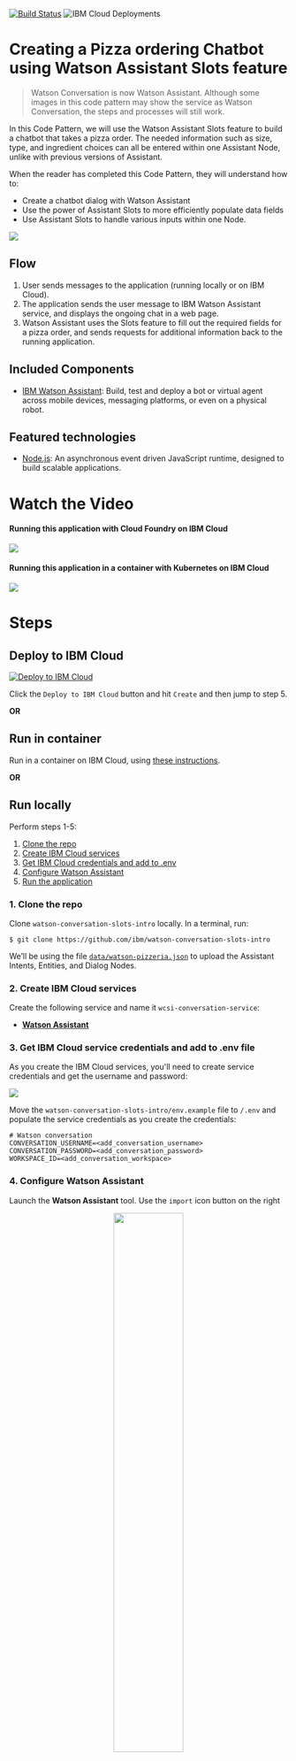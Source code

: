 [![Build Status](https://travis-ci.org/IBM/watson-conversation-slots-intro.svg?branch=master)](https://travis-ci.org/IBM/watson-conversation-slots-intro)
![IBM Cloud Deployments](https://metrics-tracker.mybluemix.net/stats/8cbdd782337103af2cd09faf13a2481b/badge.svg)

# Creating a Pizza ordering Chatbot using Watson Assistant Slots feature

> Watson Conversation is now Watson Assistant. Although some images in this code pattern may show the service as Watson Conversation, the steps and processes will still work.

In this Code Pattern, we will use the Watson Assistant Slots feature to
build a chatbot that takes a pizza order. The needed information such as size, type,
and ingredient choices can all be entered within one Assistant Node, unlike
with previous versions of Assistant.

When the reader has completed this Code Pattern, they will understand how to:

* Create a chatbot dialog with Watson Assistant
* Use the power of Assistant Slots to more efficiently populate data fields
* Use Assistant Slots to handle various inputs within one Node.

![](doc/source/images/architecture.png)

## Flow

1. User sends messages to the application (running locally or on IBM Cloud).
2. The application sends the user message to IBM Watson Assistant service, and displays the ongoing chat in a web page.
3. Watson Assistant uses the Slots feature to fill out the required fields for a pizza order, and sends requests for additional information back to the running application.

## Included Components

* [IBM Watson Assistant](https://www.ibm.com/watson/developercloud/conversation.html): Build, test and deploy a bot or virtual agent across mobile devices, messaging platforms, or even on a physical robot.

## Featured technologies
* [Node.js](https://nodejs.org/): An asynchronous event driven JavaScript runtime, designed to build scalable applications.

# Watch the Video

#### Running this application with Cloud Foundry on IBM Cloud

[![](http://img.youtube.com/vi/6QlAnqSiWvo/0.jpg)](https://youtu.be/6QlAnqSiWvo)

#### Running this application in a container with Kubernetes on IBM Cloud

[![](https://i.ytimg.com/vi/G-rESweRG84/0.jpg)](https://youtu.be/G-rESweRG84)

# Steps

## Deploy to IBM Cloud

[![Deploy to IBM Cloud](https://metrics-tracker.mybluemix.net/stats/8cbdd782337103af2cd09faf13a2481b/button.svg)](https://bluemix.net/deploy?repository=https://github.com/IBM/watson-conversation-slots-intro)

Click the ``Deploy to IBM Cloud`` button and hit ``Create`` and then jump to step 5.

**OR**

## Run in container

Run in a container on IBM Cloud, using [these instructions](doc/source/Container.md).

 **OR**

## Run locally
 Perform steps 1-5:

1. [Clone the repo](#1-clone-the-repo)
2. [Create IBM Cloud services](#2-create-ibm-cloud-services)
3. [Get IBM Cloud credentials and add to .env](#3-get-ibm-cloud-services-credentials-and-add-to-env-file)
4. [Configure Watson Assistant](#4-configure-watson-conversation)
5. [Run the application](#5-run-the-application)

### 1. Clone the repo

Clone `watson-conversation-slots-intro` locally. In a terminal, run:

  `$ git clone https://github.com/ibm/watson-conversation-slots-intro`

We’ll be using the file [`data/watson-pizzeria.json`](data/watson-pizzeria.json) to upload
the Assistant Intents, Entities, and Dialog Nodes.

### 2. Create IBM Cloud services

Create the following service and name it `wcsi-conversation-service`:

  * [**Watson Assistant**](https://console.ng.bluemix.net/catalog/services/conversation)

### 3. Get IBM Cloud service credentials and add to .env file

As you create the IBM Cloud services, you'll need to create service credentials and get the
username and password:

![](doc/source/images/WatsonCred1.png)

Move the `watson-conversation-slots-intro/env.example` file to ``/.env`` and populate the service
credentials as you create the credentials:

```
# Watson conversation
CONVERSATION_USERNAME=<add_conversation_username>
CONVERSATION_PASSWORD=<add_conversation_password>
WORKSPACE_ID=<add_conversation_workspace>
```

### 4. Configure Watson Assistant

Launch the **Watson Assistant** tool. Use the `import` icon button on the right

<p align="center">
  <img width="50%" height="50%" src="doc/source/images/import_conversation_workspace.png">
</p>

Find the local version of [`data/watson-pizzeria.json`](data/watson-pizzeria.json) and select
`Import`. Find the `Workspace ID` by clicking on the context menu of the new
workspace and select `View details`.

<p align="center">
  <img src="doc/source/images/open_conversation_menu.png">
</p>

Put this `Workspace ID` into the `.env file as ``WORKSPACE_ID``.

### 5. Run the application

#### If you used the Deploy to IBM Cloud button...

If you used ``Deploy to IBM Cloud``, the setup is automatic.

#### If you decided to run the app locally...

```
$ npm install
$ npm start
```

# Assistant Slots Discussion

The power of Slots is in how it reduces the number of nodes required to implement logic in your Watson Assistant Dialog. Here's a partial conversation Dialog using the old method:

![](doc/source/images/pizzaOldWay.png)

And here's a more complete Dialog using slots, which puts all the logic in one Node!

![](doc/source/images/pizzaNewWay.png)

Open up the Dialog, and we'll have a look:

![](doc/source/images/pizzaDialogBegin.png)

Each slot represents a field to be populated in the chatbot: ``pizza_size``, ``pizza_type``, and ``pizza_topings``.
If they are not present, the user will be prompted, starting at the top, until all are populated via
the associated variable (``$pizza_size``, ``$pizza_type``, etc).

Click on the Configure ![icon](doc/source/images/pizzaGearIcon.png) to add more functionality:

![](doc/source/images/pizzaConfig3pizza_toppingsTop.png)

Here, we can add a response for when this slot is filled (Found).
Logic can be used for one ingredient:

![](doc/source/images/pizzaConfig3Pizza_toppingsMid1ingredient.png)

or if there are greater than one ingredient added:

![](doc/source/images/pizzaConfig3Pizza_toppingsMidBotGreater1.png)

We've added logic to address yes or no answers to the question "Any extra toppings?":

![](doc/source/images/pizzaConfig3NewNotFoundconfirm.png)

Click on the 3 circles ![icon](doc/source/images/pizza3circles.png) to edit the json directly:

![](doc/source/images/pizzaConfig3NotFoundJson.png)

Here, we've set an empty value for the context: {"pizza_topings"} field, so that we can exit
the loop by filling this slot.

Finally, we add responses for once the slots are all filled:

![](doc/source/images/pizzaOrderFinish1.png)

We start with the case where we have "pizza_topings", by detecting that the
array has size>0.
Here, we first handle the case where the optional "pizza_place" slot
is filled, and then handle the case where it is not.

![](doc/source/images/pizzaOrderFinish2.png)

Finally, we add handlers for the cases where the users answers to a prompt
is not found. We've handlers for the intents "help" and "reset":

![](doc/source/images/pizzaHandleHelp.png)

![](doc/source/images/pizzaHandlerReset.png)

Note that we edit the json directly when we handle the Reset. We'll
set all the fields to null in order to begin again.

# Assistant Example

Let's look at an example conversation and the associated json.
With your Watson Pizzeria running, start a dialog and begin with
telling the Pizza Bot you want a large pizza:

![](doc/source/images/pizzaEX1orderLarge.png)

The 'User Input' shows you the "input"{"text"} field, as well as come of the
"context" that is mostly used for Assistant to keep track of internal state.
Scroll Down to `Watson Understands` and look at `intents`:

![](doc/source/images/pizzaEX2WatsonUnderstandsOrderSize.png)

Note that the intent for "order" is detected. The entity "pizza_size" is now
a slot that is filled out.
We still have 2 required slots, "pizza_type" and "pizza_toppings". The user will
be prompted until these are filled out:

![](doc/source/images/pizzaEX3fillSlots.png)

We can now see that all required slots are filled:

![](doc/source/images/pizzaEX4slotsFilled.png)

What if we wanted to tell the Watson Pizzeria that we wanted to
eat the pizza there, in the restaurant? Too late! the slot for
"pizza_place" is optional, so the user won't be prompted for it, and
once the required slots are filled, we exit the "Pizza Ordering" dialog
node. The user needs to fill out optional slots first.
Type reset to start again and test this by adding the phrase "to eat there...":

![](doc/source/images/pizzaEX5eatThere.png)


# Troubleshooting

* Deploy using Cloud Foundry `cf push` gives:

``FAILED
Could not find service <Watson_service> to bind to <IBM_Cloud_application>``

If you name your service `wcsi-conversation-service`, this should work.
When you use `cf push`, it is trying to bind to the services listed in the `manifest.yml`.

So, there are 2 ways you can get this to work:

* Change the names of your IBM Cloud services to match the names in the manifest.
* Change the names in the manifest to match the names of your IBM Cloud services.

>NOTE: The `Deploy to IBM Cloud` button solves this issue by creating the services on the fly (with the correct names).


# License

[Apache 2.0](LICENSE)

# Privacy Notice

Sample web applications that include this package may be configured to track deployments to [IBM Cloud](https://www.bluemix.net/) and other Cloud Foundry platforms. The following information is sent to a [Deployment Tracker](https://github.com/IBM/metrics-collector-service) service on each deployment:

* Node.js package version
* Node.js repository URL
* Application Name (`application_name`)
* Application GUID (`application_id`)
* Application instance index number (`instance_index`)
* Space ID (`space_id`) or OS username
* Application Version (`application_version`)
* Application URIs (`application_uris`)
* Cloud Foundry API (`cf_api`)
* Labels of bound services
* Number of instances for each bound service and associated plan information
* Metadata in the repository.yaml file

This data is collected from the `package.json` and `repository.yaml` file in the sample application and the `VCAP_APPLICATION` and `VCAP_SERVICES` environment variables in IBM Cloud and other Cloud Foundry platforms. This data is used by IBM to track metrics around deployments of sample applications to IBM Cloud to measure the usefulness of our examples, so that we can continuously improve the content we offer to you. Only deployments of sample applications that include code to ping the Deployment Tracker service will be tracked.

## Disabling Deployment Tracking

To disable tracking, simply remove ``cf_deployment_tracker.track()`` from the
``app.js`` file in the top level directory.

# Links

* [Demo on youtube](https://youtu.be/6QlAnqSiWvo)
* [IBM Watson Assistant Docs](https://console.bluemix.net/docs/services/conversation/dialog-build.html#dialog-build)
* [Blog for IBM Watson Assistant Slots Code Pattern](https://developer.ibm.com/code/2017/09/19/managing-resources-efficiently-watson-conversation-slots/)

# Learn more

* **Artificial Intelligence Code Patterns**: Enjoyed this Code Pattern? Check out our other [AI Code Patterns](https://developer.ibm.com/code/technologies/artificial-intelligence/).
* **AI and Data Code Pattern Playlist**: Bookmark our [playlist](https://www.youtube.com/playlist?list=PLzUbsvIyrNfknNewObx5N7uGZ5FKH0Fde) with all of our Code Pattern videos
* **With Watson**: Want to take your Watson app to the next level? Looking to utilize Watson Brand assets? [Join the With Watson program](https://www.ibm.com/watson/with-watson/) to leverage exclusive brand, marketing, and tech resources to amplify and accelerate your Watson embedded commercial solution.
* **Kubernetes on IBM Cloud**: Deliver your apps with the combined the power of [Kubernetes and Docker on IBM Cloud](https://www.ibm.com/cloud-computing/bluemix/containers)

